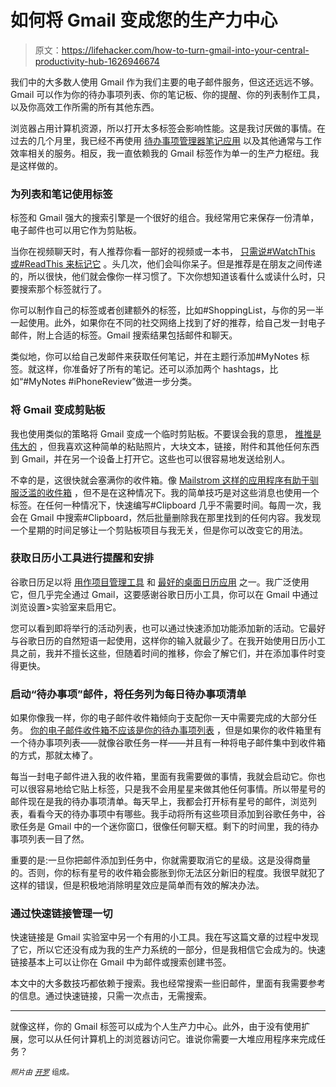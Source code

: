 # 如何将 Gmail 变成您的生产力中心

> 原文：<https://lifehacker.com/how-to-turn-gmail-into-your-central-productivity-hub-1626946674>

我们中的大多数人使用 Gmail 作为我们主要的电子邮件服务，但这还远远不够。Gmail 可以作为你的待办事项列表、你的笔记板、你的提醒、你的列表制作工具，以及你高效工作所需的所有其他东西。



浏览器占用计算机资源，所以打开太多标签会影响性能。这是我讨厌做的事情。在过去的几个月里，我已经不再使用 [待办事项管理器](https://lifehacker.com/five-best-to-do-list-managers-5924093)[笔记应用](http://lifehacker.com/five-best-note-taking-applications-30803800) 以及其他通常与工作效率相关的服务。相反，我一直依赖我的 Gmail 标签作为单一的生产力枢纽。我是这样做的。

### 为列表和笔记使用标签

标签和 Gmail 强大的搜索引擎是一个很好的组合。我经常用它来保存一份清单，电子邮件也可以用它作为剪贴板。

当你在视频聊天时，有人推荐你看一部好的视频或一本书， [只需说#WatchThis 或#ReadThis 来标记它](https://lifehacker.com/use-hashtags-in-im-conversations-to-easily-find-info-la-1166899073) 。头几次，他们会叫你呆子。但是推荐是在朋友之间传递的，所以很快，他们就会像你一样习惯了。下次你想知道该看什么或读什么时，只要搜索那个标签就行了。

你可以制作自己的标签或者创建额外的标签，比如#ShoppingList，与你的另一半一起使用。此外，如果你在不同的社交网络上找到了好的推荐，给自己发一封电子邮件，附上合适的标签。Gmail 搜索结果包括邮件和聊天。

类似地，你可以给自己发邮件来获取任何笔记，并在主题行添加#MyNotes 标签。就这样，你准备好了所有的笔记。还可以添加两个 hashtags，比如“#MyNotes #iPhoneReview”做进一步分类。

### 将 Gmail 变成剪贴板

我也使用类似的策略将 Gmail 变成一个临时剪贴板。不要误会我的意思， [推推是伟大的](https://lifehacker.com/how-to-use-pushbullet-to-bridge-the-gap-between-all-you-1548595270) ，但我喜欢这种简单的粘贴照片，大块文本，链接，附件和其他任何东西到 Gmail，并在另一个设备上打开它。这些也可以很容易地发送给别人。

不幸的是，这很快就会塞满你的收件箱。像 [Mailstrom 这样的应用程序有助于驯服泛滥的收件箱](http://lifehacker.com/how-i-went-from-1-000-emails-to-inbox-zero-and-stayed-5984417) ，但不是在这种情况下。我的简单技巧是对这些消息也使用一个标签。在任何一种情况下，快速编写#Clipboard 几乎不需要时间。每周一次，我会在 Gmail 中搜索#Clipboard，然后批量删除我在那里找到的任何内容。我发现一个星期的时间足够让一个剪贴板项目与我无关，但是你可以改变它的用法。

### 获取日历小工具进行提醒和安排

谷歌日历足以将 [用作项目管理工具](https://lifehacker.com/how-to-use-google-calendar-as-a-project-management-tool-5918676) 和 [最好的桌面日历应用](http://lifehacker.com/five-best-desktop-calendaring-applications-5815573) 之一。我广泛使用它，但几乎完全通过 Gmail，这要感谢谷歌日历小工具，你可以在 Gmail 中通过浏览设置>实验室来启用它。

您可以看到即将举行的活动列表，也可以通过快速添加功能添加新的活动。它最好与谷歌日历的自然短语一起使用，这样你的输入就最少了。在我开始使用日历小工具之前，我并不擅长这些，但随着时间的推移，你会了解它们，并在添加事件时变得更快。

### 启动“待办事项”邮件，将任务列为每日待办事项清单

如果你像我一样，你的电子邮件收件箱倾向于支配你一天中需要完成的大部分任务。 [你的电子邮件收件箱不应该是你的待办事项列表](https://lifehacker.com/separate-your-email-from-your-to-dos-272590) ，但是如果你的收件箱里有一个待办事项列表——就像谷歌任务一样——并且有一种将电子邮件集中到收件箱的方式，那就太棒了。

每当一封电子邮件进入我的收件箱，里面有我需要做的事情，我就会启动它。你也可以很容易地给它贴上标签，只是我不会用星星来做其他任何事情。所以带星号的邮件现在是我的待办事项清单。每天早上，我都会打开标有星号的邮件，浏览列表，看看今天的待办事项中有哪些。我手动将所有这些项目添加到谷歌任务中，谷歌任务是 Gmail 中的一个迷你窗口，很像任何聊天框。剩下的时间里，我的待办事项列表一目了然。

重要的是:一旦你把邮件添加到任务中，你就需要取消它的星级。这是没得商量的。否则，你的标有星号的收件箱会膨胀到你无法区分新旧的程度。我很早就犯了这样的错误，但是积极地消除明星效应是简单而有效的解决办法。

### 通过快速链接管理一切

快速链接是 Gmail 实验室中另一个有用的小工具。我在写这篇文章的过程中发现了它，所以它还没有成为我的生产力系统的一部分，但是我相信它会成为的。快速链接基本上可以让你在 Gmail 中为邮件或搜索创建书签。

本文中的大多数技巧都依赖于搜索。我也经常搜索一些旧邮件，里面有我需要参考的信息。通过快速链接，只需一次点击，无需搜索。

* * *

就像这样，你的 Gmail 标签可以成为个人生产力中心。此外，由于没有使用扩展，您可以从任何计算机上的浏览器访问它。谁说你需要一大堆应用程序来完成任务？

*<small>照片由</small>* [*<small>开罗</small>*](https://www.flickr.com/photos/52208190@N06/6133587103/) <small>组成。</small>
